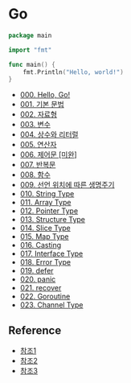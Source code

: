 # Go

```go
package main

import "fmt"

func main() {
    fmt.Println("Hello, world!")
}
```

- [000. Hello, Go!](https://github.com/technical-learn-room/go-learn/blob/main/document/000.%20Hello%2C%20world!.go)  
- [001. 기본 문법](https://github.com/technical-learn-room/go-learn/blob/main/document/001.%20%EA%B8%B0%EB%B3%B8%20%EB%AC%B8%EB%B2%95.md)  
- [002. 자료형](https://github.com/technical-learn-room/go-learn/blob/main/document/002.%20%EC%9E%90%EB%A3%8C%ED%98%95.md)  
- [003. 변수](https://github.com/technical-learn-room/go-learn/blob/main/document/003.%20%EB%B3%80%EC%88%98.md)  
- [004. 상수와 리터럴](https://github.com/technical-learn-room/go-learn/blob/main/document/004.%20%EC%83%81%EC%88%98%EC%99%80%20%EB%A6%AC%ED%84%B0%EB%9F%B4.md)  
- [005. 연산자](https://github.com/technical-learn-room/go-learn/blob/main/document/005.%20%EC%97%B0%EC%82%B0%EC%9E%90.md)  
- [006. 제어문 [미완]](https://github.com/technical-learn-room/go-learn/blob/main/document/006.%20%EC%A0%9C%EC%96%B4%EB%AC%B8.md)  
- [007. 반복문](https://github.com/technical-learn-room/go-learn/blob/main/document/007.%20%EB%B0%98%EB%B3%B5%EB%AC%B8.md)  
- [008. 함수](https://github.com/technical-learn-room/go-learn/blob/main/document/008.%20%ED%95%A8%EC%88%98.md)  
- [009. 선언 위치에 따른 생명주기](https://github.com/technical-learn-room/go-learn/blob/main/document/009.%20%EC%84%A0%EC%96%B8%20%EC%9C%84%EC%B9%98%EC%97%90%20%EB%94%B0%EB%A5%B8%20%EC%83%9D%EB%AA%85%EC%A3%BC%EA%B8%B0.md)  
- [010. String Type](https://github.com/technical-learn-room/go-learn/blob/main/document/010.%20String%20Type.md)  
- [011. Array Type](https://github.com/technical-learn-room/go-learn/blob/main/document/011.%20Array%20Type.md)  
- [012. Pointer Type](https://github.com/technical-learn-room/go-learn/blob/main/document/012.%20Pointer%20Type.md)  
- [013. Structure Type](https://github.com/technical-learn-room/go-learn/blob/main/document/013.%20Structure%20Type.md)  
- [014. Slice Type](https://github.com/technical-learn-room/go-learn/blob/main/document/014.%20Slice%20Type.md)  
- [015. Map Type](https://github.com/technical-learn-room/go-learn/blob/main/document/015.%20Map%20Type.md)  
- [016. Casting](https://github.com/technical-learn-room/go-learn/blob/main/document/016.%20Casting.md)  
- [017. Interface Type](https://github.com/technical-learn-room/go-learn/blob/main/document/017.%20Interface%20Type.md)  
- [018. Error Type](https://github.com/technical-learn-room/go-learn/blob/main/document/018.%20Error%20Type.md)  
- [019. defer](https://github.com/technical-learn-room/go-learn/blob/main/document/019.%20defer.md)  
- [020. panic](https://github.com/technical-learn-room/go-learn/blob/main/document/020.%20panic.md)  
- [021. recover](https://github.com/technical-learn-room/go-learn/blob/main/document/021.%20recover.md)  
- [022. Goroutine](https://github.com/technical-learn-room/go-learn/blob/main/document/022.%20Goroutine.md)  
- [023. Channel Type](https://github.com/technical-learn-room/go-learn/blob/main/document/023.%20Channel%20Type.md)  

## Reference  
- [참조1](https://www.tutorialspoint.com/go/index.htm)  
- [참조2](http://golang.site/go/article/20-Go-defer%EC%99%80-panic)  
- [참조3](https://hamait.tistory.com/1017)  
